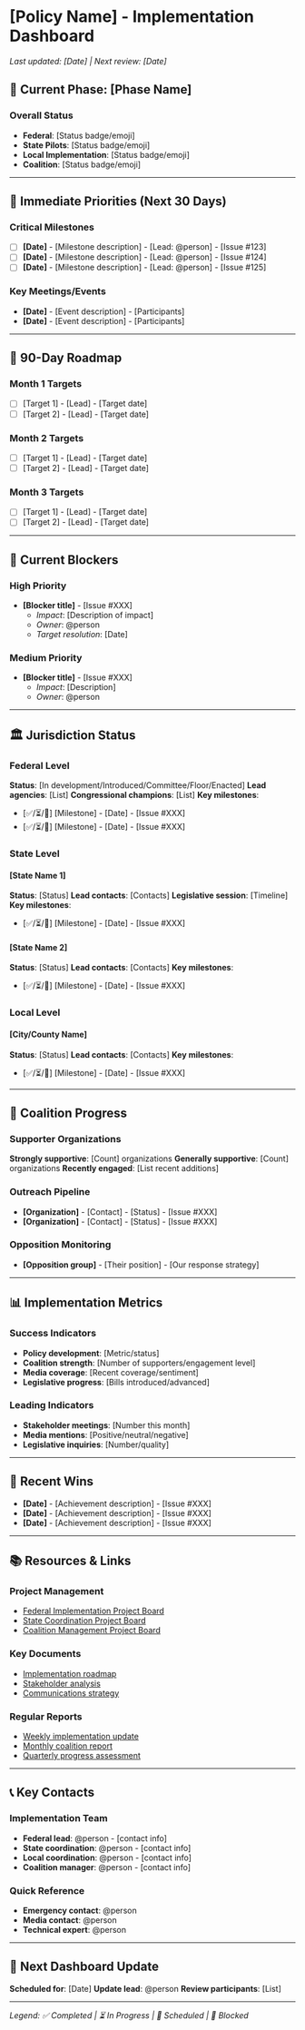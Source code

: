 # [Policy Name] - Implementation Dashboard

*Last updated: [Date] | Next review: [Date]*

## 🎯 Current Phase: [Phase Name]

### Overall Status
- **Federal**: [Status badge/emoji]
- **State Pilots**: [Status badge/emoji] 
- **Local Implementation**: [Status badge/emoji]
- **Coalition**: [Status badge/emoji]

---

## 📅 Immediate Priorities (Next 30 Days)

### Critical Milestones
- [ ] **[Date]** - [Milestone description] - [Lead: @person] - [Issue #123]
- [ ] **[Date]** - [Milestone description] - [Lead: @person] - [Issue #124]
- [ ] **[Date]** - [Milestone description] - [Lead: @person] - [Issue #125]

### Key Meetings/Events
- **[Date]** - [Event description] - [Participants]
- **[Date]** - [Event description] - [Participants]

---

## 🎢 90-Day Roadmap

### Month 1 Targets
- [ ] [Target 1] - [Lead] - [Target date]
- [ ] [Target 2] - [Lead] - [Target date]

### Month 2 Targets  
- [ ] [Target 1] - [Lead] - [Target date]
- [ ] [Target 2] - [Lead] - [Target date]

### Month 3 Targets
- [ ] [Target 1] - [Lead] - [Target date]
- [ ] [Target 2] - [Lead] - [Target date]

---

## 🚧 Current Blockers

### High Priority
- **[Blocker title]** - [Issue #XXX]
  - *Impact*: [Description of impact]
  - *Owner*: @person
  - *Target resolution*: [Date]

### Medium Priority
- **[Blocker title]** - [Issue #XXX]
  - *Impact*: [Description]
  - *Owner*: @person

---

## 🏛️ Jurisdiction Status

### Federal Level
**Status**: [In development/Introduced/Committee/Floor/Enacted]
**Lead agencies**: [List]
**Congressional champions**: [List]
**Key milestones**:
- [✅/⏳/📅] [Milestone] - [Date] - [Issue #XXX]
- [✅/⏳/📅] [Milestone] - [Date] - [Issue #XXX]

### State Level

#### [State Name 1]
**Status**: [Status]
**Lead contacts**: [Contacts]
**Legislative session**: [Timeline]
**Key milestones**:
- [✅/⏳/📅] [Milestone] - [Date] - [Issue #XXX]

#### [State Name 2]  
**Status**: [Status]
**Lead contacts**: [Contacts]
**Key milestones**:
- [✅/⏳/📅] [Milestone] - [Date] - [Issue #XXX]

### Local Level

#### [City/County Name]
**Status**: [Status]
**Lead contacts**: [Contacts]
**Key milestones**:
- [✅/⏳/📅] [Milestone] - [Date] - [Issue #XXX]

---

## 🤝 Coalition Progress

### Supporter Organizations
**Strongly supportive**: [Count] organizations
**Generally supportive**: [Count] organizations
**Recently engaged**: [List recent additions]

### Outreach Pipeline
- **[Organization]** - [Contact] - [Status] - [Issue #XXX]
- **[Organization]** - [Contact] - [Status] - [Issue #XXX]

### Opposition Monitoring
- **[Opposition group]** - [Their position] - [Our response strategy]

---

## 📊 Implementation Metrics

### Success Indicators
- **Policy development**: [Metric/status]
- **Coalition strength**: [Number of supporters/engagement level]
- **Media coverage**: [Recent coverage/sentiment]
- **Legislative progress**: [Bills introduced/advanced]

### Leading Indicators
- **Stakeholder meetings**: [Number this month]
- **Media mentions**: [Positive/neutral/negative]
- **Legislative inquiries**: [Number/quality]

---

## 🎉 Recent Wins

- **[Date]** - [Achievement description] - [Issue #XXX]
- **[Date]** - [Achievement description] - [Issue #XXX]
- **[Date]** - [Achievement description] - [Issue #XXX]

---

## 📚 Resources & Links

### Project Management
- [Federal Implementation Project Board](link)
- [State Coordination Project Board](link)
- [Coalition Management Project Board](link)

### Key Documents
- [Implementation roadmap](link)
- [Stakeholder analysis](link)
- [Communications strategy](link)

### Regular Reports
- [Weekly implementation update](link)
- [Monthly coalition report](link)
- [Quarterly progress assessment](link)

---

## 📞 Key Contacts

### Implementation Team
- **Federal lead**: @person - [contact info]
- **State coordination**: @person - [contact info]  
- **Local coordination**: @person - [contact info]
- **Coalition manager**: @person - [contact info]

### Quick Reference
- **Emergency contact**: @person
- **Media contact**: @person
- **Technical expert**: @person

---

## 🔄 Next Dashboard Update

**Scheduled for**: [Date]
**Update lead**: @person
**Review participants**: [List]

---

*Legend: ✅ Completed | ⏳ In Progress | 📅 Scheduled | 🚧 Blocked*
